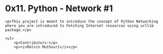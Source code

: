 <DOCTYPE HTML>
<html>
<body>
	<h1>0x11. Python - Network #1</h1>

	<p>This project is meant to introduce the concept of Python Networking where you are introduced to Fetching Internet resources using urllib package.</p>

	<ul>
		<p>Contributors:</p>
		<p><i>Malvin Muthuuri</i></p>
</body>
</html>
